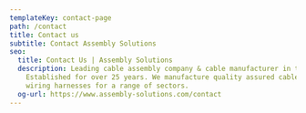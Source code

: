 ```yaml
---
templateKey: contact-page
path: /contact
title: Contact us
subtitle: Contact Assembly Solutions
seo:
  title: Contact Us | Assembly Solutions
  description: Leading cable assembly company & cable manufacturer in the UK.
    Established for over 25 years. We manufacture quality assured cables and
    wiring harnesses for a range of sectors.
  og-url: https://www.assembly-solutions.com/contact
---
```

